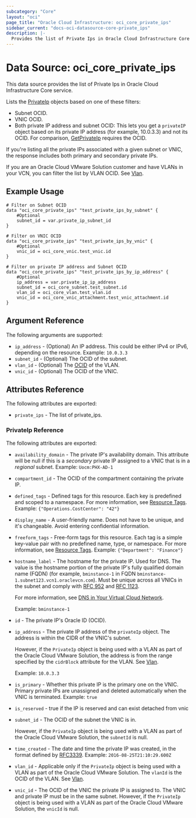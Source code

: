 ```yaml
---
subcategory: "Core"
layout: "oci"
page_title: "Oracle Cloud Infrastructure: oci_core_private_ips"
sidebar_current: "docs-oci-datasource-core-private_ips"
description: |-
  Provides the list of Private Ips in Oracle Cloud Infrastructure Core service
---
```


# Data Source: oci_core_private_ips
This data source provides the list of Private Ips in Oracle Cloud Infrastructure Core service.

Lists the [PrivateIp](https://docs.cloud.oracle.com/iaas/api/#/en/iaas/latest/PrivateIp/) objects based
on one of these filters:

  - Subnet OCID.
  - VNIC OCID.
  - Both private IP address and subnet OCID: This lets
  you get a `privateIP` object based on its private IP
  address (for example, 10.0.3.3) and not its OCID. For comparison,
  [GetPrivateIp](https://docs.cloud.oracle.com/iaas/api/#/en/iaas/latest/PrivateIp/GetPrivateIp)
  requires the OCID.

If you're listing all the private IPs associated with a given subnet
or VNIC, the response includes both primary and secondary private IPs.

If you are an Oracle Cloud VMware Solution customer and have VLANs
in your VCN, you can filter the list by VLAN OCID. See [Vlan](https://docs.cloud.oracle.com/iaas/api/#/en/iaas/latest/Vlan).


## Example Usage

```hcl
# Filter on Subnet OCID
data "oci_core_private_ips" "test_private_ips_by_subnet" {
	#Optional
	subnet_id = var.private_ip_subnet_id
}
```
```hcl
# Filter on VNIC OCID
data "oci_core_private_ips" "test_private_ips_by_vnic" {
	#Optional
	vnic_id = oci_core_vnic.test_vnic.id
}
```
```hcl
# Filter on private IP address and Subnet OCID
data "oci_core_private_ips" "test_private_ips_by_ip_address" {
	#Optional
	ip_address = var.private_ip_ip_address
	subnet_id = oci_core_subnet.test_subnet.id
	vlan_id = oci_core_vlan.test_vlan.id
	vnic_id = oci_core_vnic_attachment.test_vnic_attachment.id
}
```

## Argument Reference

The following arguments are supported:

* `ip_address` - (Optional) An IP address. This could be either IPv4 or IPv6, depending on the resource. Example: `10.0.3.3` 
* `subnet_id` - (Optional) The OCID of the subnet.
* `vlan_id` - (Optional) The [OCID](https://docs.cloud.oracle.com/iaas/Content/General/Concepts/identifiers.htm) of the VLAN.
* `vnic_id` - (Optional) The OCID of the VNIC.


## Attributes Reference

The following attributes are exported:

* `private_ips` - The list of private_ips.

### PrivateIp Reference

The following attributes are exported:

* `availability_domain` - The private IP's availability domain. This attribute will be null if this is a *secondary* private IP assigned to a VNIC that is in a *regional* subnet.  Example: `Uocm:PHX-AD-1` 
* `compartment_id` - The OCID of the compartment containing the private IP.
* `defined_tags` - Defined tags for this resource. Each key is predefined and scoped to a namespace. For more information, see [Resource Tags](https://docs.cloud.oracle.com/iaas/Content/General/Concepts/resourcetags.htm).  Example: `{"Operations.CostCenter": "42"}` 
* `display_name` - A user-friendly name. Does not have to be unique, and it's changeable. Avoid entering confidential information. 
* `freeform_tags` - Free-form tags for this resource. Each tag is a simple key-value pair with no predefined name, type, or namespace. For more information, see [Resource Tags](https://docs.cloud.oracle.com/iaas/Content/General/Concepts/resourcetags.htm).  Example: `{"Department": "Finance"}` 
* `hostname_label` - The hostname for the private IP. Used for DNS. The value is the hostname portion of the private IP's fully qualified domain name (FQDN) (for example, `bminstance-1` in FQDN `bminstance-1.subnet123.vcn1.oraclevcn.com`). Must be unique across all VNICs in the subnet and comply with [RFC 952](https://tools.ietf.org/html/rfc952) and [RFC 1123](https://tools.ietf.org/html/rfc1123).

	For more information, see [DNS in Your Virtual Cloud Network](https://docs.cloud.oracle.com/iaas/Content/Network/Concepts/dns.htm).

	Example: `bminstance-1` 
* `id` - The private IP's Oracle ID (OCID).
* `ip_address` - The private IP address of the `privateIp` object. The address is within the CIDR of the VNIC's subnet.

	However, if the `PrivateIp` object is being used with a VLAN as part of the Oracle Cloud VMware Solution, the address is from the range specified by the `cidrBlock` attribute for the VLAN. See [Vlan](https://docs.cloud.oracle.com/iaas/api/#/en/iaas/latest/Vlan).

	Example: `10.0.3.3` 
* `is_primary` - Whether this private IP is the primary one on the VNIC. Primary private IPs are unassigned and deleted automatically when the VNIC is terminated.  Example: `true` 
* `is_reserved` - true if the IP is reserved and can exist detached from vnic 
* `subnet_id` - The OCID of the subnet the VNIC is in.

	However, if the `PrivateIp` object is being used with a VLAN as part of the Oracle Cloud VMware Solution, the `subnetId` is null. 
* `time_created` - The date and time the private IP was created, in the format defined by [RFC3339](https://tools.ietf.org/html/rfc3339).  Example: `2016-08-25T21:10:29.600Z` 
* `vlan_id` - Applicable only if the `PrivateIp` object is being used with a VLAN as part of the Oracle Cloud VMware Solution. The `vlanId` is the OCID of the VLAN. See [Vlan](https://docs.cloud.oracle.com/iaas/api/#/en/iaas/latest/Vlan). 
* `vnic_id` - The OCID of the VNIC the private IP is assigned to. The VNIC and private IP must be in the same subnet. However, if the `PrivateIp` object is being used with a VLAN as part of the Oracle Cloud VMware Solution, the `vnicId` is null. 

